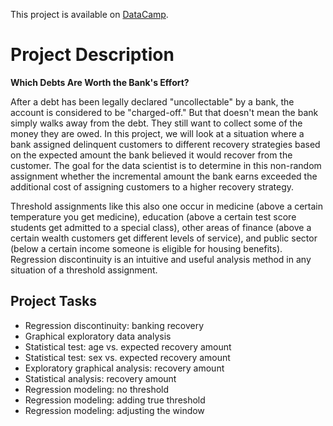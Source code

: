 This project is available on [DataCamp](https://learn.datacamp.com/projects/504). 

# **Project Description** 
**Which Debts Are Worth the Bank's Effort?** 

After a debt has been legally declared "uncollectable" by a bank, the account is considered to be "charged-off." But that doesn't mean the bank simply walks away from the debt. They still want to collect some of the money they are owed. In this project, we will look at a situation where a bank assigned delinquent customers to different recovery strategies based on the expected amount the bank believed it would recover from the customer. The goal for the data scientist is to determine in this non-random assignment whether the incremental amount the bank earns exceeded the additional cost of assigning customers to a higher recovery strategy.

Threshold assignments like this also one occur in medicine (above a certain temperature you get medicine), education (above a certain test score students get admitted to a special class), other areas of finance (above a certain wealth customers get different levels of service), and public sector (below a certain income someone is eligible for housing benefits). Regression discontinuity is an intuitive and useful analysis method in any situation of a threshold assignment.

## Project Tasks

* Regression discontinuity: banking recovery
* Graphical exploratory data analysis
* Statistical test: age vs. expected recovery amount
* Statistical test: sex vs. expected recovery amount
* Exploratory graphical analysis: recovery amount
* Statistical analysis: recovery amount
* Regression modeling: no threshold
* Regression modeling: adding true threshold
* Regression modeling: adjusting the window


